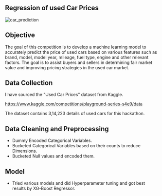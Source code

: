 ## Regression of used Car Prices

![car_prediction](https://github.com/user-attachments/assets/61741b06-0cf9-4481-b2d5-3af43678ce0d)

## Objective

The goal of this competition is to develop a machine learning model to accurately predict the price of used cars based on various features such as brand, model, model year, mileage, fuel type, engine and other relevant factors. The goal is to assist buyers and sellers in determining fair market value and improving pricing strategies in the used car market.

## Data Collection

I have sourced the "Used Car Prices" dataset from Kaggle.

https://www.kaggle.com/competitions/playground-series-s4e9/data

The dataset contains 3,14,223 details of used cars for this hackathon.

## Data Cleaning and Preprocessing

- Dummy Encoded Categorical Variables.
- Bucketed Categorical Variables based on their counts to reduce Dimensions.
- Bucketed Null values and encoded them.

## Model

- Tried various models and did Hyperparameter tuning and got best results by XG-Boost Regressor.
